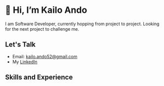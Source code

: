 # 👋 Hi, I’m Kailo Ando

I am Software Developer, currently hopping from project to project. Looking for the next project to challenge me.

## Let's Talk
- Email: kailo.ando52@gmail.com
- My [LinkedIn](https://www.linkedin.com/in/kailo-ando-9169761b7/)

## Skills and Experience

<!---
KailoAndo/KailoAndo is a ✨ special ✨ repository because its `README.md` (this file) appears on your GitHub profile.
You can click the Preview link to take a look at your changes.
--->
